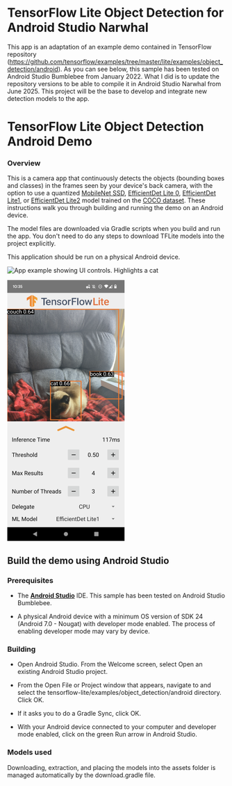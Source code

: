 
# TensorFlow Lite Object Detection for Android Studio Narwhal
This app is an adaptation of an example demo contained in TensorFlow repository (https://github.com/tensorflow/examples/tree/master/lite/examples/object_detection/android).
As you can see below, this sample has been tested on Android Studio Bumblebee from January 2022. What I did is to update the repository versions to be able to compile it in Android Studio Narwhal from June 2025.
This project will be the base to develop and integrate new detection models to the app.



# TensorFlow Lite Object Detection Android Demo

### Overview

This is a camera app that continuously detects the objects (bounding boxes and
classes) in the frames seen by your device's back camera, with the option to use
a quantized
[MobileNet SSD](https://tfhub.dev/tensorflow/lite-model/ssd_mobilenet_v1/1/metadata/2),
[EfficientDet Lite 0](https://tfhub.dev/tensorflow/lite-model/efficientdet/lite0/detection/metadata/1),
[EfficientDet Lite1](https://tfhub.dev/tensorflow/lite-model/efficientdet/lite1/detection/metadata/1),
or
[EfficientDet Lite2](https://tfhub.dev/tensorflow/lite-model/efficientdet/lite2/detection/metadata/1)
model trained on the [COCO dataset](http://cocodataset.org/). These instructions
walk you through building and running the demo on an Android device.

The model files are downloaded via Gradle scripts when you build and run the
app. You don't need to do any steps to download TFLite models into the project
explicitly.

This application should be run on a physical Android device.

![App example showing UI controls. Highlights a cat](https://storage.googleapis.com/download.tensorflow.org/tflite/examples/obj_detection_cat.gif)

![App example showing UI controls. Highlights a cat, a book, and a couch.](screenshot1.png)


## Build the demo using Android Studio

### Prerequisites

*   The **[Android Studio](https://developer.android.com/studio/index.html)**
    IDE. This sample has been tested on Android Studio Bumblebee.

*   A physical Android device with a minimum OS version of SDK 24 (Android 7.0 -
    Nougat) with developer mode enabled. The process of enabling developer mode
    may vary by device.

### Building

*   Open Android Studio. From the Welcome screen, select Open an existing
    Android Studio project.

*   From the Open File or Project window that appears, navigate to and select
    the tensorflow-lite/examples/object_detection/android directory. Click OK.

*   If it asks you to do a Gradle Sync, click OK.

*   With your Android device connected to your computer and developer mode
    enabled, click on the green Run arrow in Android Studio.

### Models used

Downloading, extraction, and placing the models into the assets folder is
managed automatically by the download.gradle file.
